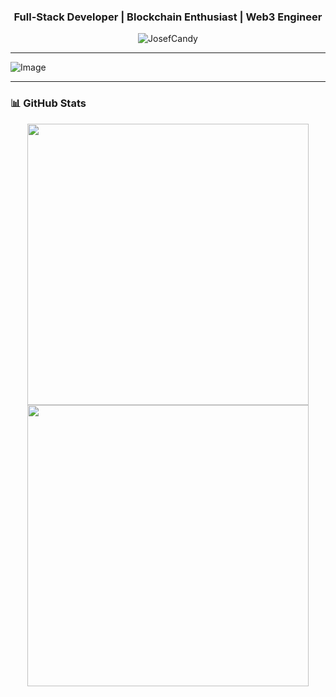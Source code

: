 <h3 align="center">Full-Stack Developer | Blockchain Enthusiast | Web3 Engineer</h3>

<p align="center">
  <img src="https://komarev.com/ghpvc/?username=JosefCandy&label=Profile%20views&color=0e75b6&style=flat" alt="JosefCandy" />
</p>

---
![Image](https://github.com/user-attachments/assets/0783f41b-4e5e-4d4b-a81d-617854766701)

---

### 📊 GitHub Stats

<p align="center">
  <img src="https://github-readme-stats.vercel.app/api?username=JosefCandy&show_icons=true&theme=radical" width="450"/>
  <img src="https://github-readme-streak-stats.herokuapp.com/?user=JosefCandy&theme=radical" width="450"/>
</p>



